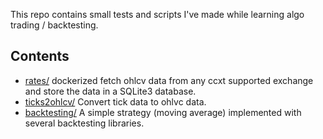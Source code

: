 This repo contains small tests and scripts I've made while learning algo trading / backtesting.

## Contents

- [rates/](rates/README.md) dockerized fetch ohlcv data from any ccxt supported exchange and store the data in a SQLite3 database.
- [ticks2ohlcv/](ticks2ohlcv/README.md) Convert tick data to ohlvc data.
- [backtesting/](backtesting/README.md) A simple strategy (moving average) implemented with several backtesting libraries.
